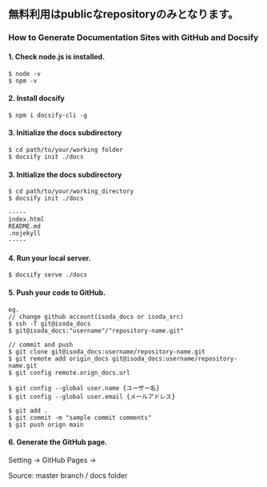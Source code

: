 ## 無料利用はpublicなrepositoryのみとなります。

### How to Generate Documentation Sites with GitHub and Docsify

#### 1. Check node.js is installed.
```
$ node -v
$ npm -v
```

#### 2. Install docsify
```
$ npm i docsify-cli -g
```

#### 3. Initialize the docs subdirectory
```
$ cd path/to/your/working folder
$ docsify init ./docs
```

#### 3. Initialize the docs subdirectory
```
$ cd path/to/your/working_directory
$ docsify init ./docs

-----
index.html
README.md
.nojekyll
-----

```

#### 4. Run your local server.
```
$ docsify serve ./docs
```

#### 5. Push your code to GitHub.
```
eg.
// change github account(isoda_docs or isoda_src)
$ ssh -T git@isoda_docs
$ git@isoda_docs:"username"/"repository-name.git"

// commit and push
$ git clone git@isoda_docs:username/repository-name.git
$ git remote add origin_docs git@isoda_docs:username/repository-name.git
$ git config remote.orign_docs.url

$ git config --global user.name {ユーザー名}
$ git config --global user.email {メールアドレス}

$ git add .
$ git commit -m "sample commit comments"
$ git push orign main
```

#### 6. Generate the GitHub page.
Setting -> GitHub Pages ->

Source:
master branch / docs folder




